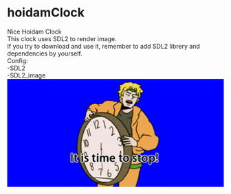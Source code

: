 # hoidamClock
Nice Hoidam Clock  
This clock uses SDL2 to render image.  
If you try to download and use it, remember to add SDL2 librery and dependencies by yourself.  
Config:  
-SDL2  
-SDL2_image   
![stop](https://github.com/markm812/hoidamClock/blob/master/res/stopitgetsomehelp.png?raw=true)
